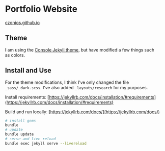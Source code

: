 # Portfolio Website

[czonios.github.io](https://czonios.github.io)

## Theme

I am using the [Console Jekyll theme](https://github.com/b2a3e8/jekyll-theme-console), but have modified a few things such as colors.

## Install and Use

For the theme modifications, I think I've only changed the file `_sass/_dark.scss`. I've also added `_layouts/research` for my purposes.

Install requirements: [https://jekyllrb.com/docs/installation/#requirements](https://jekyllrb.com/docs/installation/#requirements)

Build and run locally: [https://jekyllrb.com/docs/](https://jekyllrb.com/docs/)

```sh
# install gems
bundle
# update
bundle update
# serve and live reload
bundle exec jekyll serve --livereload
```
